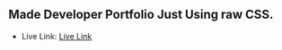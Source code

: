 ## Made Developer Portfolio Just Using raw CSS.

- Live Link: <a href="https://mahfuj80.github.io/developer-portfolio/">Live Link</a>

